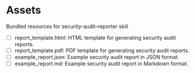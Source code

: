# Assets

Bundled resources for security-audit-reporter skill

- [ ] report_template.html: HTML template for generating security audit reports.
- [ ] report_template.pdf: PDF template for generating security audit reports.
- [ ] example_report.json: Example security audit report in JSON format.
- [ ] example_report.md: Example security audit report in Markdown format.
